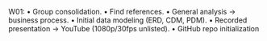 W01:
• Group consolidation.
• Find references.
• General analysis → business process.
• Initial data modeling (ERD, CDM, PDM).
• Recorded presentation → YouTube (1080p/30fps unlisted).
• GitHub repo initialization
